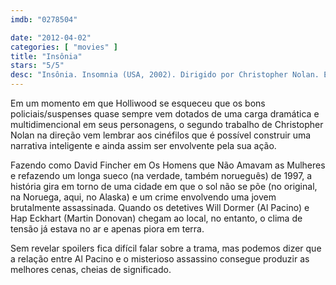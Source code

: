 ```yaml
---
imdb: "0278504"

date: "2012-04-02"
categories: [ "movies" ]
title: "Insônia"
stars: "5/5"
desc: "Insônia. Insomnia (USA, 2002). Dirigido por Christopher Nolan. Escrito por Hillary Seitz, Nikolaj Frobenius, Erik Skjoldbjærg. Com Al Pacino, Martin Donovan, Oliver 'Ole' Zemen, Hilary Swank, Paul Dooley, Nicky Katt, Larry Holden, Jay Brazeau, Lorne Cardinal."
---
```

Em um momento em que Holliwood se esqueceu que os bons policiais/suspenses quase sempre vem dotados de uma carga dramática e multidimencional em seus personagens, o segundo trabalho de Christopher Nolan na direção vem lembrar aos cinéfilos que é possível construir uma narrativa inteligente e ainda assim ser envolvente pela sua ação.

Fazendo como David Fincher em Os Homens que Não Amavam as Mulheres e refazendo um longa sueco (na verdade, também norueguês) de 1997, a história gira em torno de uma cidade em que o sol não se põe (no original, na Noruega, aqui, no Alaska) e um crime envolvendo uma jovem brutalmente assassinada. Quando os detetives Will Dormer (Al Pacino) e Hap Eckhart (Martin Donovan) chegam ao local, no entanto, o clima de tensão já estava no ar e apenas piora em terra.

Sem revelar spoilers fica difícil falar sobre a trama, mas podemos dizer que a relação entre Al Pacino e o misterioso assassino consegue produzir as melhores cenas, cheias de significado.
